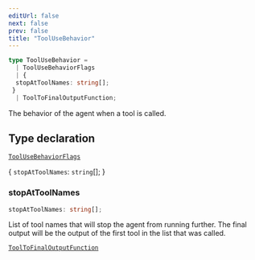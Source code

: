 ```yaml
---
editUrl: false
next: false
prev: false
title: "ToolUseBehavior"
---
```


```ts
type ToolUseBehavior = 
  | ToolUseBehaviorFlags
  | {
  stopAtToolNames: string[];
 }
  | ToolToFinalOutputFunction;
```

The behavior of the agent when a tool is called.

## Type declaration

[`ToolUseBehaviorFlags`](/openai-agents-js/openai/agents/type-aliases/toolusebehaviorflags/)

\{
  `stopAtToolNames`: `string`[];
 \}

### stopAtToolNames

```ts
stopAtToolNames: string[];
```

List of tool names that will stop the agent from running further. The final output will be
the output of the first tool in the list that was called.

[`ToolToFinalOutputFunction`](/openai-agents-js/openai/agents/type-aliases/tooltofinaloutputfunction/)
